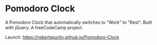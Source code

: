 # Pomodoro Clock
A Pomodoro Clock that automatically switches to "Work" to "Rest". Built with jQuery. A freeCodeCamp project.

Launch: https://robertspurlin.github.io/Pomodoro-Clock
